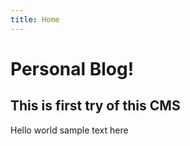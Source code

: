 ```yaml
---
title: Home
---
```


# Personal Blog!
## This is first try of this CMS

Hello world sample text here